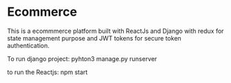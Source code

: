 # Ecommerce
This is a ecommmerce platform built with ReactJs and Django with redux for state management purpose and JWT tokens for secure token authentication.





To run django project:
pyhton3 manage.py runserver



to run the Reactjs:
npm start

